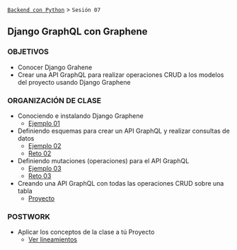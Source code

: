 [`Backend con Python`](../Readme.md) > `Sesión 07`
## Django GraphQL con Graphene

### OBJETIVOS
- Conocer Django Grahene
- Crear una API GraphQL para realizar operaciones CRUD a los modelos del proyecto usando Django Graphene

### ORGANIZACIÓN DE CLASE

 - Conociendo e instalando Django Graphene
   - [Ejemplo 01](Ejemplo-01)
 - Definiendo esquemas para crear un API GraphQL y realizar consultas de datos
   - [Ejemplo 02](Ejemplo-02)
   - [Reto 02](Reto-02)
 - Definiendo mutaciones (operaciones) para el API GraphQL
   - [Ejemplo 03](Ejemplo-03)
   - [Reto 03](reto-03)
 - Creando una API GraphQL con todas las operaciones CRUD sobre una tabla
   - [Proyecto](Proyecto)

### POSTWORK
 - Aplicar los conceptos de la clase a tú Proyecto
   - [Ver lineamientos](Postwork)
